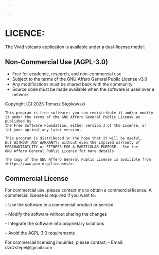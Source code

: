 ```yaml
---

---
```


# LICENCE:

The Vivid volcano application is available under a dual-license model:

## Non-Commercial Use (AGPL-3.0)

-   Free for academic, research, and non-commercial use
-   Subject to the terms of the GNU Affero General Public License v3.0
-   Any modifications must be shared back with the community
-   Source code must be made available when the software is used over a network

Copyright (C) 2025 Tomasz Stępkowski

```         
This program is free software: you can redistribute it and/or modify
it under the terms of the GNU Affero General Public License as published by
the Free Software Foundation, either version 3 of the License, or
(at your option) any later version.

This program is distributed in the hope that it will be useful,
but WITHOUT ANY WARRANTY; without even the implied warranty of
MERCHANTABILITY or FITNESS FOR A PARTICULAR PURPOSE.  See the
GNU Affero General Public License for more details.

The copy of the GNU Affero General Public License is availible from <https://www.gnu.org/licenses/>.
```

## Commercial License

For commercial use, please contact me to obtain a commercial license. A commercial license is required if you want to:

\- Use the software in a commercial product or service

\- Modify the software without sharing the changes

\- Integrate the software into proprietary solutions

\- Avoid the AGPL-3.0 requirements

For commercial licensing inquiries, please contact: - Email: dzdzstepel\@gmail.com
